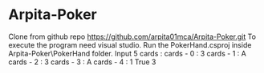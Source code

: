 # Arpita-Poker
Clone from github repo https://github.com/arpita01mca/Arpita-Poker.git
To execute the program need visual studio.
Run the PokerHand.csproj inside Arpita-Poker\PokerHand folder.
Input 5 cards :
cards - 0 : 3
cards - 1 : A
cards - 2 : 3
cards - 3 : A
cards - 4 : 1
True 3
